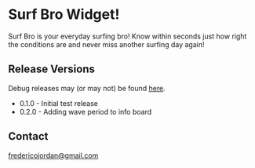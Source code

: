 # Surf Bro Widget!
Surf Bro is your everyday surfing bro! Know within seconds just how right the conditions are and never miss another surfing day again!

## Release Versions
Debug releases may (or may not) be found [here](http://tinyurl.com/surfbro).
* 0.1.0 - Initial test release
* 0.2.0 - Adding wave period to info board

## Contact
fredericojordan@gmail.com
